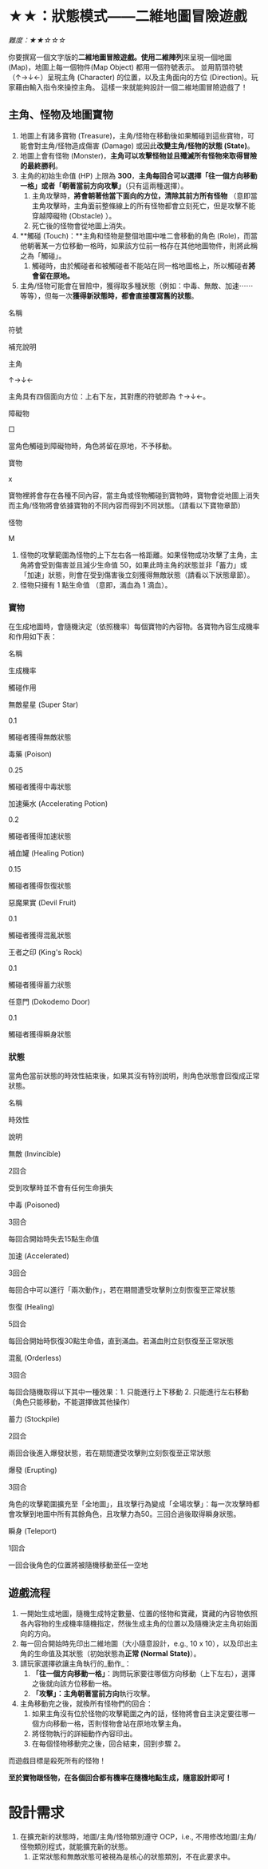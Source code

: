 ﻿# ★★：狀態模式——二維地圖冒險遊戲

_難度：★★☆☆☆_

你要撰寫一個文字版的**二維地圖冒險遊戲。**使用**二維陣列**來呈現一個地圖 (Map)，地圖上每一個物件(Map Object) 都用一個符號表示。 並用箭頭符號（↑→↓←）呈現主角 (Character) 的位置，以及主角面向的方位 (Direction)。玩家藉由輸入指令來操控主角。 這樣一來就能夠設計一個二維地圖冒險遊戲了！

## 主角、怪物及地圖寶物

1.  地圖上有諸多寶物 (Treasure)，主角/怪物在移動後如果觸碰到這些寶物，可能會對主角/怪物造成傷害 (Damage) 或因此**改變主角/怪物的狀態 (State)**。
2.  地圖上會有怪物 (Monster)，**主角可以攻擊怪物並且殲滅所有怪物來取得冒險的最終勝利**。
3.  主角的初始生命值 (HP) 上限為  **300**，**主角每回合可以選擇「往一個方向移動一格」或者「朝著當前方向攻擊」**（只有這兩種選擇）。
    1.  主角攻擊時，**將會朝著他當下面向的方位，清除其前方所有怪物**  （意即當主角攻擊時，主角面前整條線上的所有怪物都會立刻死亡，但是攻擊不能穿越障礙物 (Obstacle) ）。
    2.  死亡後的怪物會從地圖上消失。
4.  **觸碰 (Touch)：**主角和怪物是整個地圖中唯二會移動的角色 (Role)，而當他朝著某一方位移動一格時，如果該方位前一格存在其他地圖物件，則將此稱之為「觸碰」。
    1.  觸碰時，由於觸碰者和被觸碰者不能站在同一格地圖格上，所以觸碰者**將會留在原地。**
5.  主角/怪物可能會在冒險中，獲得取多種狀態（例如：中毒、無敵、加速⋯⋯等等），但每一次**獲得新狀態時，都會直接覆寫舊的狀態**。

名稱

符號

補充說明

主角

↑→↓←

主角具有四個面向方位：上右下左，其對應的符號即為 ↑→↓←。

障礙物

□

當角色觸碰到障礙物時，角色將留在原地，不予移動。

寶物

x

寶物裡將會存在各種不同內容，當主角或怪物觸碰到寶物時，寶物會從地圖上消失而主角/怪物將會依據寶物的不同內容而得到不同狀態。（請看以下寶物章節）

怪物

M

1. 怪物的攻擊範圍為怪物的上下左右各一格距離。如果怪物成功攻擊了主角，主角將會受到傷害並且減少生命值 50，如果此時主角的狀態並非「蓄力」或「加速」狀態，則會在受到傷害後立刻獲得無敵狀態（請看以下狀態章節）。  
2. 怪物只擁有 1 點生命值 （意即，滿血為 1 滴血）。

### 寶物

在生成地圖時，會隨機決定（依照機率）每個寶物的內容物。各寶物內容生成機率和作用如下表：

名稱

生成機率

觸碰作用

無敵星星 (Super Star)

0.1

觸碰者獲得無敵狀態

毒藥 (Poison)

0.25

觸碰者獲得中毒狀態

加速藥水 (Accelerating Potion)

0.2

觸碰者獲得加速狀態

補血罐 (Healing Potion)

0.15

觸碰者獲得恢復狀態

惡魔果實 (Devil Fruit)

0.1

觸碰者獲得混亂狀態

王者之印 (King's Rock)

0.1

觸碰者獲得蓄力狀態

任意門 (Dokodemo Door)

0.1

觸碰者獲得瞬身狀態

### 狀態

當角色當前狀態的時效性結束後，如果其沒有特別說明，則角色狀態會回復成正常狀態。

名稱

時效性

說明

無敵 (Invincible)

2回合

受到攻擊時並不會有任何生命損失

中毒 (Poisoned)

3回合

每回合開始時失去15點生命值

加速 (Accelerated)

3回合

每回合中可以進行「兩次動作」，若在期間遭受攻擊則立刻恢復至正常狀態

恢復 (Healing)

5回合

每回合開始時恢復30點生命值，直到滿血。若滿血則立刻恢復至正常狀態

混亂 (Orderless)

3回合

每回合隨機取得以下其中一種效果：1. 只能進行上下移動 2. 只能進行左右移動（角色只能移動，不能選擇做其他操作）

蓄力 (Stockpile)

2回合

兩回合後進入爆發狀態，若在期間遭受攻擊則立刻恢復至正常狀態

爆發 (Erupting)

3回合

角色的攻擊範圍擴充至「全地圖」，且攻擊行為變成「全場攻擊」：每一次攻擊時都會攻擊到地圖中所有其餘角色，且攻擊力為50。三回合過後取得瞬身狀態。

瞬身 (Teleport)

1回合

一回合後角色的位置將被隨機移動至任一空地

## 遊戲流程

1.  一開始生成地圖，隨機生成特定數量、位置的怪物和寶藏，寶藏的內容物依照各內容物的生成機率隨機指定，然後生成主角的位置以及隨機決定主角初始面向的方向。
2.  每一回合開始時先印出二維地圖（大小隨意設計，e.g., 10 x 10），以及印出主角的生命值及其狀態（初始狀態為**正常 (Normal State)**）。
3.  請玩家選擇欲讓主角執行的_動作_：
    1.  **「往一個方向移動一格」**：詢問玩家要往哪個方向移動（上下左右），選擇之後就向該方位移動一格。
    2.  **「攻擊」：**主角**朝著當前方向**執行攻擊。
4.  主角移動完之後，就換所有怪物們的回合：
    1.  如果主角沒有位於怪物的攻擊範圍之內的話，怪物將會自主決定要往哪一個方向移動一格，否則怪物會站在原地攻擊主角。
    2.  將怪物執行的詳細動作內容印出。
    3.  在每個怪物移動完之後，回合結束，回到步驟 2。

而遊戲目標是殺死所有的怪物！

**至於寶物跟怪物，在各個回合都有機率在隨機地點生成，隨意設計即可！**

# 設計需求

1.  在擴充新的狀態時，地圖/主角/怪物類別遵守 OCP，i.e., 不用修改地圖/主角/怪物類別程式，就能擴充新的狀態。
    1.  正常狀態和無敵狀態可被視為是核心的狀態類別，不在此要求中。
